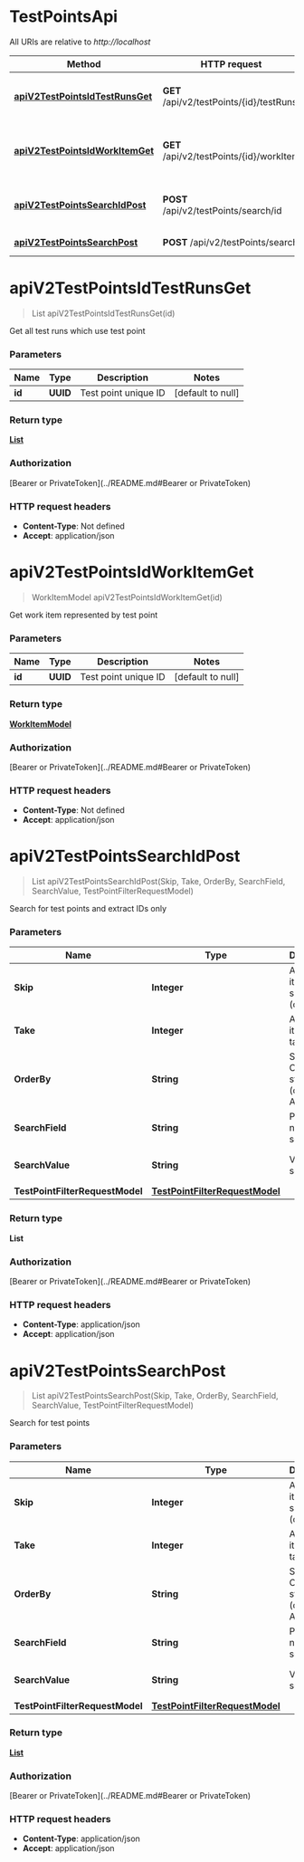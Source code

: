 # TestPointsApi

All URIs are relative to *http://localhost*

| Method | HTTP request | Description |
|------------- | ------------- | -------------|
| [**apiV2TestPointsIdTestRunsGet**](TestPointsApi.md#apiV2TestPointsIdTestRunsGet) | **GET** /api/v2/testPoints/{id}/testRuns | Get all test runs which use test point |
| [**apiV2TestPointsIdWorkItemGet**](TestPointsApi.md#apiV2TestPointsIdWorkItemGet) | **GET** /api/v2/testPoints/{id}/workItem | Get work item represented by test point |
| [**apiV2TestPointsSearchIdPost**](TestPointsApi.md#apiV2TestPointsSearchIdPost) | **POST** /api/v2/testPoints/search/id | Search for test points and extract IDs only |
| [**apiV2TestPointsSearchPost**](TestPointsApi.md#apiV2TestPointsSearchPost) | **POST** /api/v2/testPoints/search | Search for test points |


<a name="apiV2TestPointsIdTestRunsGet"></a>
# **apiV2TestPointsIdTestRunsGet**
> List apiV2TestPointsIdTestRunsGet(id)

Get all test runs which use test point

### Parameters

|Name | Type | Description  | Notes |
|------------- | ------------- | ------------- | -------------|
| **id** | **UUID**| Test point unique ID | [default to null] |

### Return type

[**List**](../Models/TestRunApiResult.md)

### Authorization

[Bearer or PrivateToken](../README.md#Bearer or PrivateToken)

### HTTP request headers

- **Content-Type**: Not defined
- **Accept**: application/json

<a name="apiV2TestPointsIdWorkItemGet"></a>
# **apiV2TestPointsIdWorkItemGet**
> WorkItemModel apiV2TestPointsIdWorkItemGet(id)

Get work item represented by test point

### Parameters

|Name | Type | Description  | Notes |
|------------- | ------------- | ------------- | -------------|
| **id** | **UUID**| Test point unique ID | [default to null] |

### Return type

[**WorkItemModel**](../Models/WorkItemModel.md)

### Authorization

[Bearer or PrivateToken](../README.md#Bearer or PrivateToken)

### HTTP request headers

- **Content-Type**: Not defined
- **Accept**: application/json

<a name="apiV2TestPointsSearchIdPost"></a>
# **apiV2TestPointsSearchIdPost**
> List apiV2TestPointsSearchIdPost(Skip, Take, OrderBy, SearchField, SearchValue, TestPointFilterRequestModel)

Search for test points and extract IDs only

### Parameters

|Name | Type | Description  | Notes |
|------------- | ------------- | ------------- | -------------|
| **Skip** | **Integer**| Amount of items to be skipped (offset) | [optional] [default to null] |
| **Take** | **Integer**| Amount of items to be taken (limit) | [optional] [default to null] |
| **OrderBy** | **String**| SQL-like  ORDER BY statement (column1 ASC|DESC , column2 ASC|DESC) | [optional] [default to null] |
| **SearchField** | **String**| Property name for searching | [optional] [default to null] |
| **SearchValue** | **String**| Value for searching | [optional] [default to null] |
| **TestPointFilterRequestModel** | [**TestPointFilterRequestModel**](../Models/TestPointFilterRequestModel.md)|  | [optional] |

### Return type

**List**

### Authorization

[Bearer or PrivateToken](../README.md#Bearer or PrivateToken)

### HTTP request headers

- **Content-Type**: application/json
- **Accept**: application/json

<a name="apiV2TestPointsSearchPost"></a>
# **apiV2TestPointsSearchPost**
> List apiV2TestPointsSearchPost(Skip, Take, OrderBy, SearchField, SearchValue, TestPointFilterRequestModel)

Search for test points

### Parameters

|Name | Type | Description  | Notes |
|------------- | ------------- | ------------- | -------------|
| **Skip** | **Integer**| Amount of items to be skipped (offset) | [optional] [default to null] |
| **Take** | **Integer**| Amount of items to be taken (limit) | [optional] [default to null] |
| **OrderBy** | **String**| SQL-like  ORDER BY statement (column1 ASC|DESC , column2 ASC|DESC) | [optional] [default to null] |
| **SearchField** | **String**| Property name for searching | [optional] [default to null] |
| **SearchValue** | **String**| Value for searching | [optional] [default to null] |
| **TestPointFilterRequestModel** | [**TestPointFilterRequestModel**](../Models/TestPointFilterRequestModel.md)|  | [optional] |

### Return type

[**List**](../Models/TestPointShortResponseModel.md)

### Authorization

[Bearer or PrivateToken](../README.md#Bearer or PrivateToken)

### HTTP request headers

- **Content-Type**: application/json
- **Accept**: application/json

